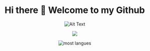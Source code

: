 <div align="center">
  
  # Hi there 👋 Welcome to my Github
  
  ![Alt Text](https://pa1.narvii.com/6237/b28af289d54aed98472e48c81d67e99ffce73535_hq.gif)
  
  <a href="https://github-readme-streak-stats.herokuapp.com?user=TanatornZ"><img src="https://github-readme-streak-stats.herokuapp.com?user=TanatornZ"/></a> 
  
  <img align="center" src="https://github-readme-stats.vercel.app/api/top-langs/?username=TanatornZ&langs_count=10" alt="most langues" />
  
</div>
<!--
**TanatornZ/TanatornZ** is a ✨ _special_ ✨ repository because its `README.md` (this file) appears on your GitHub profile.

Here are some ideas to get you started:

- 🔭 I’m currently working on ...
- 🌱 I’m currently learning ...
- 👯 I’m looking to collaborate on ...
- 🤔 I’m looking for help with ...
- 💬 Ask me about ...
- 📫 How to reach me: ...
- 😄 Pronouns: ...
- ⚡ Fun fact: ...
-->

